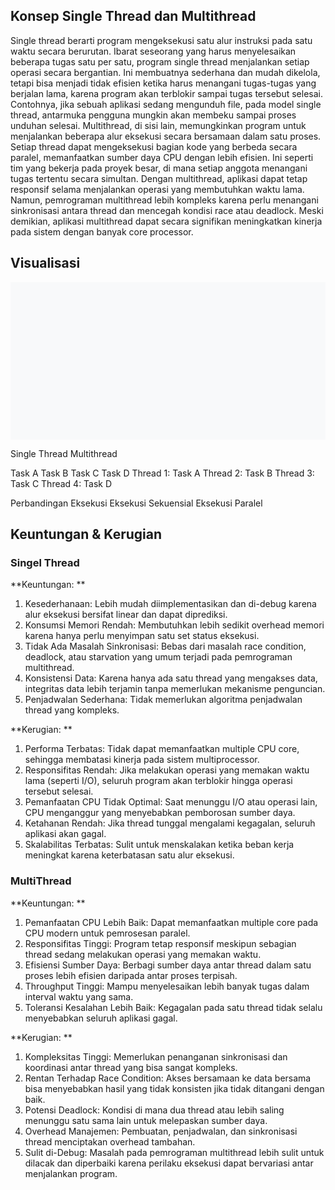 ## Konsep Single Thread dan Multithread

Single thread berarti program mengeksekusi satu alur instruksi pada satu waktu secara berurutan. Ibarat seseorang yang harus menyelesaikan beberapa tugas satu per satu, program single thread menjalankan setiap operasi secara bergantian. Ini membuatnya sederhana dan mudah dikelola, tetapi bisa menjadi tidak efisien ketika harus menangani tugas-tugas yang berjalan lama, karena program akan terblokir sampai tugas tersebut selesai. Contohnya, jika sebuah aplikasi sedang mengunduh file, pada model single thread, antarmuka pengguna mungkin akan membeku sampai proses unduhan selesai.
Multithread, di sisi lain, memungkinkan program untuk menjalankan beberapa alur eksekusi secara bersamaan dalam satu proses. Setiap thread dapat mengeksekusi bagian kode yang berbeda secara paralel, memanfaatkan sumber daya CPU dengan lebih efisien. Ini seperti tim yang bekerja pada proyek besar, di mana setiap anggota menangani tugas tertentu secara simultan. Dengan multithread, aplikasi dapat tetap responsif selama menjalankan operasi yang membutuhkan waktu lama. Namun, pemrograman multithread lebih kompleks karena perlu menangani sinkronisasi antara thread dan mencegah kondisi race atau deadlock. Meski demikian, aplikasi multithread dapat secara signifikan meningkatkan kinerja pada sistem dengan banyak core processor.

## Visualisasi

<svg viewBox="0 0 800 400" xmlns="http://www.w3.org/2000/svg">
  <!-- Background -->
  <rect x="0" y="0" width="800" height="400" fill="#f8f9fa" />
  
  <!-- Titles -->
  <text x="200" y="40" font-family="Arial" font-size="24" font-weight="bold" text-anchor="middle">Single Thread</text>
  <text x="600" y="40" font-family="Arial" font-size="24" font-weight="bold" text-anchor="middle">Multithread</text>
  
  <!-- Single Thread Diagram -->
  <rect x="100" y="80" width="200" height="60" rx="10" fill="#4285f4" />
  <text x="200" y="115" font-family="Arial" font-size="18" fill="white" text-anchor="middle">Task A</text>
  
  <rect x="100" y="160" width="200" height="60" rx="10" fill="#34a853" />
  <text x="200" y="195" font-family="Arial" font-size="18" fill="white" text-anchor="middle">Task B</text>
  
  <rect x="100" y="240" width="200" height="60" rx="10" fill="#fbbc05" />
  <text x="200" y="275" font-family="Arial" font-size="18" fill="white" text-anchor="middle">Task C</text>
  
  <rect x="100" y="320" width="200" height="60" rx="10" fill="#ea4335" />
  <text x="200" y="355" font-family="Arial" font-size="18" fill="white" text-anchor="middle">Task D</text>
  
  <!-- Arrows -->
  <line x1="200" y1="140" x2="200" y2="160" stroke="black" stroke-width="2" />
  <polygon points="200,160 195,150 205,150" fill="black" />
  
  <line x1="200" y1="220" x2="200" y2="240" stroke="black" stroke-width="2" />
  <polygon points="200,240 195,230 205,230" fill="black" />
  
  <line x1="200" y1="300" x2="200" y2="320" stroke="black" stroke-width="2" />
  <polygon points="200,320 195,310 205,310" fill="black" />
  
  <!-- Multi Thread Diagram -->
  <rect x="500" y="80" width="200" height="60" rx="10" fill="#4285f4" />
  <text x="600" y="115" font-family="Arial" font-size="18" fill="white" text-anchor="middle">Thread 1: Task A</text>
  
  <rect x="500" y="160" width="200" height="60" rx="10" fill="#34a853" />
  <text x="600" y="195" font-family="Arial" font-size="18" fill="white" text-anchor="middle">Thread 2: Task B</text>
  
  <rect x="500" y="240" width="200" height="60" rx="10" fill="#fbbc05" />
  <text x="600" y="275" font-family="Arial" font-size="18" fill="white" text-anchor="middle">Thread 3: Task C</text>
  
  <rect x="500" y="320" width="200" height="60" rx="10" fill="#ea4335" />
  <text x="600" y="355" font-family="Arial" font-size="18" fill="white" text-anchor="middle">Thread 4: Task D</text>
  
  <!-- Separator -->
  <line x1="400" y1="40" x2="400" y2="380" stroke="#dddddd" stroke-width="2" stroke-dasharray="5,5" />
  
  <!-- Legend -->
  <text x="400" y="25" font-family="Arial" font-size="16" font-weight="bold" text-anchor="middle">Perbandingan Eksekusi</text>
  <text x="200" y="60" font-family="Arial" font-size="14" text-anchor="middle" fill="#666">Eksekusi Sekuensial</text>
  <text x="600" y="60" font-family="Arial" font-size="14" text-anchor="middle" fill="#666">Eksekusi Paralel</text>
</svg>

## Keuntungan & Kerugian
### Singel Thread

**Keuntungan: **
1. Kesederhanaan: Lebih mudah diimplementasikan dan di-debug karena alur eksekusi bersifat linear dan dapat diprediksi.
2. Konsumsi Memori Rendah: Membutuhkan lebih sedikit overhead memori karena hanya perlu menyimpan satu set status eksekusi.
3. Tidak Ada Masalah Sinkronisasi: Bebas dari masalah race condition, deadlock, atau starvation yang umum terjadi pada pemrograman multithread.
4. Konsistensi Data: Karena hanya ada satu thread yang mengakses data, integritas data lebih terjamin tanpa memerlukan mekanisme penguncian.
5. Penjadwalan Sederhana: Tidak memerlukan algoritma penjadwalan thread yang kompleks.

**Kerugian: **
1. Performa Terbatas: Tidak dapat memanfaatkan multiple CPU core, sehingga membatasi kinerja pada sistem multiprocessor.
2. Responsifitas Rendah: Jika melakukan operasi yang memakan waktu lama (seperti I/O), seluruh program akan terblokir hingga operasi tersebut selesai.
3. Pemanfaatan CPU Tidak Optimal: Saat menunggu I/O atau operasi lain, CPU menganggur yang menyebabkan pemborosan sumber daya.
4. Ketahanan Rendah: Jika thread tunggal mengalami kegagalan, seluruh aplikasi akan gagal.
5. Skalabilitas Terbatas: Sulit untuk menskalakan ketika beban kerja meningkat karena keterbatasan satu alur eksekusi.

### MultiThread

**Keuntungan: **
1. Pemanfaatan CPU Lebih Baik: Dapat memanfaatkan multiple core pada CPU modern untuk pemrosesan paralel.
2. Responsifitas Tinggi: Program tetap responsif meskipun sebagian thread sedang melakukan operasi yang memakan waktu.
3. Efisiensi Sumber Daya: Berbagi sumber daya antar thread dalam satu proses lebih efisien daripada antar proses terpisah.
4. Throughput Tinggi: Mampu menyelesaikan lebih banyak tugas dalam interval waktu yang sama.
5. Toleransi Kesalahan Lebih Baik: Kegagalan pada satu thread tidak selalu menyebabkan seluruh aplikasi gagal.

**Kerugian: **
1. Kompleksitas Tinggi: Memerlukan penanganan sinkronisasi dan koordinasi antar thread yang bisa sangat kompleks.
2. Rentan Terhadap Race Condition: Akses bersamaan ke data bersama bisa menyebabkan hasil yang tidak konsisten jika tidak ditangani dengan baik.
3. Potensi Deadlock: Kondisi di mana dua thread atau lebih saling menunggu satu sama lain untuk melepaskan sumber daya.
4. Overhead Manajemen: Pembuatan, penjadwalan, dan sinkronisasi thread menciptakan overhead tambahan.
5. Sulit di-Debug: Masalah pada pemrograman multithread lebih sulit untuk dilacak dan diperbaiki karena perilaku eksekusi dapat bervariasi antar menjalankan program.
